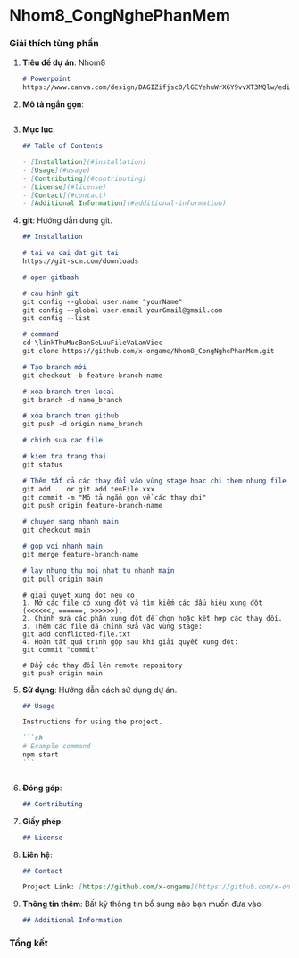 # Nhom8_CongNghePhanMem

### Giải thích từng phần

1. **Tiêu đề dự án**: Nhom8

   ```markdown
   # Powerpoint
   https://www.canva.com/design/DAGIZifjsc0/lGEYehuWrX6Y9vvXT3MQlw/edit?utm_content=DAGIZifjsc0&utm_campaign=designshare&utm_medium=link2&utm_source=sharebutton
   ```

2. **Mô tả ngắn gọn**:

   ```markdown

   ```

3. **Mục lục**:

   ```markdown
   ## Table of Contents

   - [Installation](#installation)
   - [Usage](#usage)
   - [Contributing](#contributing)
   - [License](#license)
   - [Contact](#contact)
   - [Additional Information](#additional-information)
   ```

4. **git**: Hướng dẫn dung git.

   ````markdown
   ## Installation
   
   # tai va cai dat git tai
   https://git-scm.com/downloads
   
   # open gitbash
   
   # cau hinh git
   git config --global user.name "yourName"
   git config --global user.email yourGmail@gmail.com
   git config --list
   
   # command
   cd \linkThuMucBanSeLuuFileVaLamViec
   git clone https://github.com/x-ongame/Nhom8_CongNghePhanMem.git

   # Tạo branch mới
   git checkout -b feature-branch-name
   
   # xóa branch tren local
   git branch -d name_branch

   # xóa branch tren github
   git push -d origin name_branch

   # chinh sua cac file

   # kiem tra trang thai
   git status
   
   # Thêm tất cả các thay đổi vào vùng stage hoac chi them nhung file da thay doi
   git add .  or git add tenFile.xxx
   git commit -m "Mô tả ngắn gọn về các thay doi"
   git push origin feature-branch-name

   # chuyen sang nhanh main
   git checkout main

   # gop voi nhanh main
   git merge feature-branch-name

   # lay nhung thu moi nhat tu nhanh main
   git pull origin main
   ````

   ```
   # giai quyet xung dot neu co
   1. Mở các file có xung đột và tìm kiếm các dấu hiệu xung đột (<<<<<<, ======, >>>>>>).
   2. Chỉnh sửa các phần xung đột để chọn hoặc kết hợp các thay đổi.
   3. Thêm các file đã chỉnh sửa vào vùng stage:
   git add conflicted-file.txt
   4. Hoàn tất quá trình gộp sau khi giải quyết xung đột:
   git commit "commit"

   # Đẩy các thay đổi lên remote repository
   git push origin main
   ```

5. **Sử dụng**: Hướng dẫn cách sử dụng dự án.

   ````markdown
   ## Usage

   Instructions for using the project.

   ```sh
   # Example command
   npm start
   ```
   ````

   ```

   ```

6. **Đóng góp**:

   ```markdown
   ## Contributing

   ```

7. **Giấy phép**:

   ```markdown
   ## License
   ```

8. **Liên hệ**:

   ```markdown
   ## Contact

   Project Link: [https://github.com/x-ongame](https://github.com/x-ongame)
   ```

9. **Thông tin thêm**: Bất kỳ thông tin bổ sung nào bạn muốn đưa vào.

   ```markdown
   ## Additional Information
   ```

### Tổng kết

